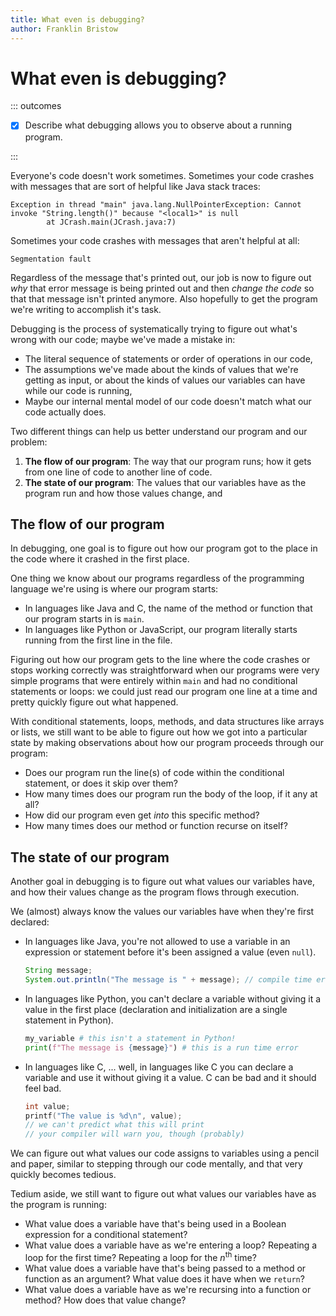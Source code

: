 ```yaml
---
title: What even is debugging?
author: Franklin Bristow
---
```


What even is debugging?
=======================

::: outcomes

* [X] Describe what debugging allows you to observe about a running program.

:::

Everyone's code doesn't work sometimes. Sometimes your code crashes with
messages that are sort of helpful like Java stack traces:

```
Exception in thread "main" java.lang.NullPointerException: Cannot invoke "String.length()" because "<local1>" is null
        at JCrash.main(JCrash.java:7)
```

Sometimes your code crashes with messages that aren't helpful at all:

```
Segmentation fault
```

Regardless of the message that's printed out, our job is now to figure out *why*
that error message is being printed out and then *change the code* so that that
message isn't printed anymore. Also hopefully to get the program we're writing
to accomplish it's task.

Debugging is the process of systematically trying to figure out what's wrong
with our code; maybe we've made a mistake in:

* The literal sequence of statements or order of operations in our code,
* The assumptions we've made about the kinds of values that we're getting as
  input, or about the kinds of values our variables can have while our code is
  running,
* Maybe our internal mental model of our code doesn't match what our code
  actually does.

Two different things can help us better understand our program and our problem:

1. **The flow of our program**: The way that our program runs; how it gets from
   one line of code to another line of code. 
2. **The state of our program**: The values that our variables have as the
   program run and how those values change, and

The flow of our program
-----------------------

In debugging, one goal is to figure out how our program got to the place in the
code where it crashed in the first place.

One thing we know about our programs regardless of the programming language
we're using is where our program starts:

* In languages like Java and C, the name of the method or function that our
  program starts in is `main`.
* In languages like Python or JavaScript, our program literally starts running
  from the first line in the file.

Figuring out how our program gets to the line where the code crashes or stops
working correctly was straightforward when our programs were very simple
programs that were entirely within `main` and had no conditional statements or
loops: we could just read our program one line at a time and pretty quickly
figure out what happened.

With conditional statements, loops, methods, and data structures like arrays or
lists, we still want to be able to figure out how we got into a particular state
by making observations about how our program proceeds through our program:

* Does our program run the line(s) of code within the conditional statement, or
  does it skip over them?
* How many times does our program run the body of the loop, if it any at all?
* How did our program even get *into* this specific method?
* How many times does our method or function recurse on itself?

The state of our program
------------------------

Another goal in debugging is to figure out what values our variables have, and
how their values change as the program flows through execution.

We (almost) always know the values our variables have when they're first
declared:

* In languages like Java, you're not allowed to use a variable in an expression
  or statement before it's been assigned a value (even `null`).

  ```java
  String message;
  System.out.println("The message is " + message); // compile time error
  ```
* In languages like Python, you can't declare a variable without giving it a
  value in the first place (declaration and initialization are a single
  statement in Python).

  ```python
  my_variable # this isn't a statement in Python!
  print(f"The message is {message}") # this is a run time error
  ```
* In languages like C, ... well, in languages like C you can declare a variable
  and use it without giving it a value. C can be bad and it should feel bad.

  ```c
  int value;
  printf("The value is %d\n", value); 
  // we can't predict what this will print
  // your compiler will warn you, though (probably)
  ```

We can figure out what values our code assigns to variables using a pencil and
paper, similar to stepping through our code mentally, and that very quickly
becomes tedious.

Tedium aside, we still want to figure out what values our variables have as the
program is running:

* What value does a variable have that's being used in a Boolean expression for
  a conditional statement?
* What value does a variable have as we're entering a loop? Repeating a loop
  for the first time? Repeating a loop for the $n^\text{th}$ time?
* What value does a variable have that's being passed to a method or function as
  an argument? What value does it have when we `return`?
* What value does a variable have as we're recursing into a function or method?
  How does that value change?

